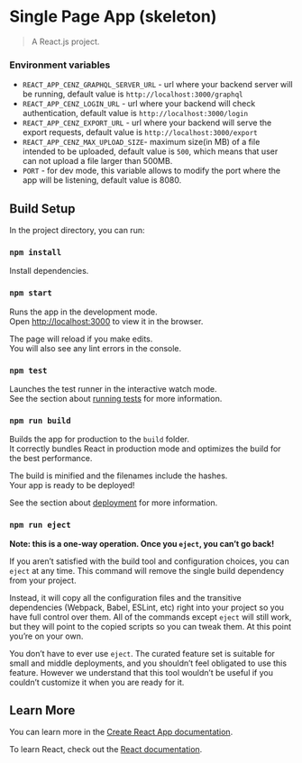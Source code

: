 # Single Page App (skeleton)

> A React.js project.

### Environment variables

* `REACT_APP_CENZ_GRAPHQL_SERVER_URL` - url where your backend server will be running, default value is `http://localhost:3000/graphql`
* `REACT_APP_CENZ_LOGIN_URL` - url where your backend will check authentication, default value is `http://localhost:3000/login`
* `REACT_APP_CENZ_EXPORT_URL` - url where your backend will serve the export requests, default value is `http://localhost:3000/export`
* `REACT_APP_CENZ_MAX_UPLOAD_SIZE`- maximum size(in MB) of a file intended to be uploaded, default value is `500`, which means that user can not upload a file larger than 500MB.
* `PORT` - for dev mode, this variable allows to modify the port where the app will be listening, default value is 8080.

## Build Setup

In the project directory, you can run:

### `npm install`

Install dependencies.

### `npm start`

Runs the app in the development mode.<br />
Open [http://localhost:3000](http://localhost:3000) to view it in the browser.

The page will reload if you make edits.<br />
You will also see any lint errors in the console.

### `npm test`

Launches the test runner in the interactive watch mode.<br />
See the section about [running tests](https://facebook.github.io/create-react-app/docs/running-tests) for more information.

### `npm run build`

Builds the app for production to the `build` folder.<br />
It correctly bundles React in production mode and optimizes the build for the best performance.

The build is minified and the filenames include the hashes.<br />
Your app is ready to be deployed!

See the section about [deployment](https://facebook.github.io/create-react-app/docs/deployment) for more information.

### `npm run eject`

**Note: this is a one-way operation. Once you `eject`, you can’t go back!**

If you aren’t satisfied with the build tool and configuration choices, you can `eject` at any time. This command will remove the single build dependency from your project.

Instead, it will copy all the configuration files and the transitive dependencies (Webpack, Babel, ESLint, etc) right into your project so you have full control over them. All of the commands except `eject` will still work, but they will point to the copied scripts so you can tweak them. At this point you’re on your own.

You don’t have to ever use `eject`. The curated feature set is suitable for small and middle deployments, and you shouldn’t feel obligated to use this feature. However we understand that this tool wouldn’t be useful if you couldn’t customize it when you are ready for it.

## Learn More

You can learn more in the [Create React App documentation](https://facebook.github.io/create-react-app/docs/getting-started).

To learn React, check out the [React documentation](https://reactjs.org/).
